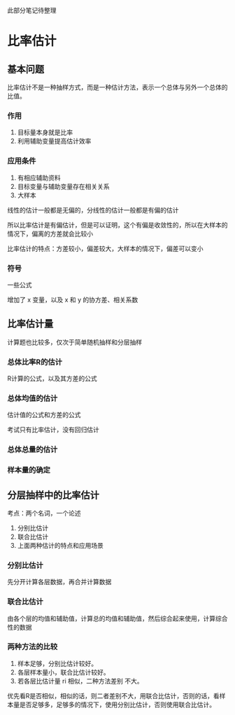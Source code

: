 此部分笔记待整理
# 比率估计

## 基本问题

比率估计不是一种抽样方式，而是一种估计方法，表示一个总体与另外一个总体的比值。

### 作用
1. 目标量本身就是比率
2. 利用辅助变量提高估计效率

### 应用条件
1. 有相应辅助资料
2. 目标变量与辅助变量存在相关关系
3. 大样本

线性的估计一般都是无偏的，分线性的估计一般都是有偏的估计

所以比率估计是有偏估计，但是可以证明，这个有偏是收敛性的，所以在大样本的情况下，偏离的方差就会比较小

比率估计的特点：方差较小，偏差较大，大样本的情况下，偏差可以变小

### 符号

一些公式

增加了 x 变量，以及 x 和 y 的协方差、相关系数

## 比率估计量

计算题也比较多，仅次于简单随机抽样和分层抽样

### 总体比率R的估计

R计算的公式，以及其方差的公式

### 总体均值的估计

估计值的公式和方差的公式

考试只有比率估计，没有回归估计

### 总体总量的估计

### 样本量的确定

## 分层抽样中的比率估计

考点：两个名词，一个论述

1. 分别比估计
2. 联合比估计
3. 上面两种估计的特点和应用场景

### 分别比估计

先分开计算各层数据，再合并计算数据

### 联合比估计

由各个层的均值和辅助值，计算总的均值和辅助值，然后综合起来使用，计算综合性的数据

### 两种方法的比较

1. 样本足够，分别比估计较好。
2. 各层样本量小，联合比估计较好。
3. 若各层比估计量 ri 相似，二种方法差别 不大。 

优先看R是否相似，相似的话，则二者差别不大，用联合比估计，否则的话，看样本量是否足够多，足够多的情况下，使用分别比估计，否则使用联合比估计。

